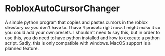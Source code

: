 # RobloxAutoCursorChanger
A simple python program that copies and pastes cursors in the roblox directory so you don't have to.
I have 4 presets right now. I might make it so you could add your own presets.
I shouldn't need to say this, but in order to use this, you do need to have python installed and how to execute a python script.
Sadly, this is only compatible with windows. MacOS support is a planned feature.
